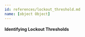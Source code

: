 ```yaml
---
id: references/lockout_threshold.md
name: [object Object]
---
```


#### Identifying Lockout Thresholds


